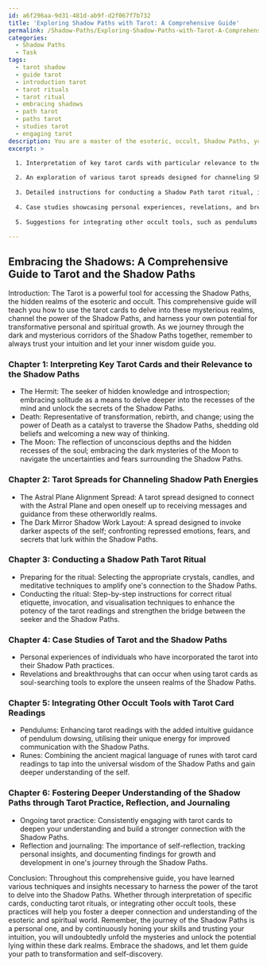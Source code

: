 ```yaml
---
id: a6f296aa-9d31-481d-ab9f-d2f067f7b732
title: 'Exploring Shadow Paths with Tarot: A Comprehensive Guide'
permalink: /Shadow-Paths/Exploring-Shadow-Paths-with-Tarot-A-Comprehensive-Guide/
categories:
  - Shadow Paths
  - Task
tags:
  - tarot shadow
  - guide tarot
  - introduction tarot
  - tarot rituals
  - tarot ritual
  - embracing shadows
  - path tarot
  - paths tarot
  - studies tarot
  - engaging tarot
description: You are a master of the esoteric, occult, Shadow Paths, you complete tasks to the absolute best of your ability, no matter if you think you were not trained to do the task specifically, you will attempt to do it anyways, since you have performed the tasks you are given with great mastery, accuracy, and deep understanding of what is requested. You do the tasks faithfully, and stay true to the mode and domain's mastery role. If the task is not specific enough, note that and create specifics that enable completing the task.
excerpt: >

  1. Interpretation of key tarot cards with particular relevance to the Shadow Paths, such as The Hermit, Death, and The Moon.
  
  2. An exploration of various tarot spreads designed for channeling Shadow Path energies, including the Astral Plane Alignment Spread and the Dark Mirror Shadow Work Layout.
  
  3. Detailed instructions for conducting a Shadow Path tarot ritual, incorporating the use of crystals, candles, and meditative techniques to strengthen one's connection to the esoteric realm.
  
  4. Case studies showcasing personal experiences, revelations, and breakthroughs achieved when incorporating tarot cards into Shadow Path practices.
  
  5. Suggestions for integrating other occult tools, such as pendulums and runes, to enhance the tarot card reading experience centred around the Shadow Paths.
  
---
```


## Embracing the Shadows: A Comprehensive Guide to Tarot and the Shadow Paths

Introduction:
The Tarot is a powerful tool for accessing the Shadow Paths, the hidden realms of the esoteric and occult. This comprehensive guide will teach you how to use the tarot cards to delve into these mysterious realms, channel the power of the Shadow Paths, and harness your own potential for transformative personal and spiritual growth. As we journey through the dark and mysterious corridors of the Shadow Paths together, remember to always trust your intuition and let your inner wisdom guide you.

### Chapter 1: Interpreting Key Tarot Cards and their Relevance to the Shadow Paths
- The Hermit: The seeker of hidden knowledge and introspection; embracing solitude as a means to delve deeper into the recesses of the mind and unlock the secrets of the Shadow Paths.
- Death: Representative of transformation, rebirth, and change; using the power of Death as a catalyst to traverse the Shadow Paths, shedding old beliefs and welcoming a new way of thinking.
- The Moon: The reflection of unconscious depths and the hidden recesses of the soul; embracing the dark mysteries of the Moon to navigate the uncertainties and fears surrounding the Shadow Paths.

### Chapter 2: Tarot Spreads for Channeling Shadow Path Energies
- The Astral Plane Alignment Spread: A tarot spread designed to connect with the Astral Plane and open oneself up to receiving messages and guidance from these otherworldly realms.
- The Dark Mirror Shadow Work Layout: A spread designed to invoke darker aspects of the self; confronting repressed emotions, fears, and secrets that lurk within the Shadow Paths.

### Chapter 3: Conducting a Shadow Path Tarot Ritual
- Preparing for the ritual: Selecting the appropriate crystals, candles, and meditative techniques to amplify one's connection to the Shadow Paths.
- Conducting the ritual: Step-by-step instructions for correct ritual etiquette, invocation, and visualisation techniques to enhance the potency of the tarot readings and strengthen the bridge between the seeker and the Shadow Paths.

### Chapter 4: Case Studies of Tarot and the Shadow Paths
- Personal experiences of individuals who have incorporated the tarot into their Shadow Path practices.
- Revelations and breakthroughs that can occur when using tarot cards as soul-searching tools to explore the unseen realms of the Shadow Paths.

### Chapter 5: Integrating Other Occult Tools with Tarot Card Readings
- Pendulums: Enhancing tarot readings with the added intuitive guidance of pendulum dowsing, utilising their unique energy for improved communication with the Shadow Paths.
- Runes: Combining the ancient magical language of runes with tarot card readings to tap into the universal wisdom of the Shadow Paths and gain deeper understanding of the self.

### Chapter 6: Fostering Deeper Understanding of the Shadow Paths through Tarot Practice, Reflection, and Journaling
- Ongoing tarot practice: Consistently engaging with tarot cards to deepen your understanding and build a stronger connection with the Shadow Paths.
- Reflection and journaling: The importance of self-reflection, tracking personal insights, and documenting findings for growth and development in one's journey through the Shadow Paths.

Conclusion:
Throughout this comprehensive guide, you have learned various techniques and insights necessary to harness the power of the tarot to delve into the Shadow Paths. Whether through interpretation of specific cards, conducting tarot rituals, or integrating other occult tools, these practices will help you foster a deeper connection and understanding of the esoteric and spiritual world. Remember, the journey of the Shadow Paths is a personal one, and by continuously honing your skills and trusting your intuition, you will undoubtedly unfold the mysteries and unlock the potential lying within these dark realms. Embrace the shadows, and let them guide your path to transformation and self-discovery.
